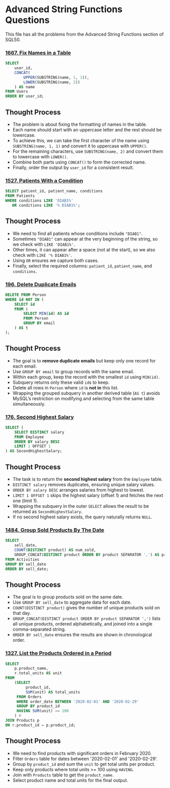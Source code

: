 # Advanced String Functions Questions

This file has all the problems from the Advanced String Functions section of SQL50.

### [1667. Fix Names in a Table](https://leetcode.com/problems/fix-names-in-a-table/description/?envType=study-plan-v2&envId=top-sql-50)

```sql
SELECT 
    user_id,
    CONCAT(
        UPPER(SUBSTRING(name, 1, 1)), 
        LOWER(SUBSTRING(name, 2))
    ) AS name
FROM Users
ORDER BY user_id;
```
## Thought Process
- The problem is about fixing the formatting of names in the table.  
- Each name should start with an uppercase letter and the rest should be lowercase.  
- To achieve this, we can take the first character of the name using `SUBSTRING(name, 1, 1)` and convert it to uppercase with `UPPER()`.  
- For the remaining characters, use `SUBSTRING(name, 2)` and convert them to lowercase with `LOWER()`.  
- Combine both parts using `CONCAT()` to form the corrected name.  
- Finally, order the output by `user_id` for a consistent result.  

### [1527. Patients With a Condition](https://leetcode.com/problems/patients-with-a-condition/description/?envType=study-plan-v2&envId=top-sql-50)

```sql
SELECT patient_id, patient_name, conditions 
FROM Patients
WHERE conditions LIKE 'DIAB1%' 
   OR conditions LIKE '% DIAB1%';
```
## Thought Process
- We need to find all patients whose conditions include `"DIAB1"`.  
- Sometimes `"DIAB1"` can appear at the very beginning of the string, so we check with `LIKE 'DIAB1%'`.  
- Other times, it can appear after a space (not at the start), so we also check with `LIKE '% DIAB1%'`.  
- Using `OR` ensures we capture both cases.  
- Finally, select the required columns: `patient_id`, `patient_name`, and `conditions`.  

### [196. Delete Duplicate Emails](https://leetcode.com/problems/delete-duplicate-emails/description/?envType=study-plan-v2&envId=top-sql-50)

```sql
DELETE FROM Person
WHERE id NOT IN (
    SELECT id
    FROM (
        SELECT MIN(id) AS id
        FROM Person
        GROUP BY email
    ) AS t
);
```
## Thought Process
- The goal is to **remove duplicate emails** but keep only one record for each email.  
- Use `GROUP BY email` to group records with the same email.  
- Within each group, keep the record with the smallest `id` using `MIN(id)`.  
- Subquery returns only these valid `id`s to keep.  
- Delete all rows in `Person` where `id` is **not in** this list.  
- Wrapping the grouped subquery in another derived table (`AS t`) avoids MySQL’s restriction on modifying and selecting from the same table simultaneously.  

### [176. Second Highest Salary](https://leetcode.com/problems/second-highest-salary/description/?envType=study-plan-v2&envId=top-sql-50)

```sql
SELECT (
    SELECT DISTINCT salary
    FROM Employee
    ORDER BY salary DESC
    LIMIT 1 OFFSET 1
) AS SecondHighestSalary;
```
## Thought Process
- The task is to return the **second highest salary** from the `Employee` table.  
- `DISTINCT salary` removes duplicates, ensuring unique salary values.  
- `ORDER BY salary DESC` arranges salaries from highest to lowest.  
- `LIMIT 1 OFFSET 1` skips the highest salary (offset 1) and fetches the next one (limit 1).  
- Wrapping the subquery in the outer `SELECT` allows the result to be returned as `SecondHighestSalary`.  
- If no second highest salary exists, the query naturally returns `NULL`.  

### [1484. Group Sold Products By The Date](https://leetcode.com/problems/group-sold-products-by-the-date/description/?envType=study-plan-v2&envId=top-sql-50)

```sql
SELECT 
    sell_date,
    COUNT(DISTINCT product) AS num_sold,
    GROUP_CONCAT(DISTINCT product ORDER BY product SEPARATOR ',') AS products
FROM Activities
GROUP BY sell_date
ORDER BY sell_date;
```
## Thought Process
- The goal is to group products sold on the same date.  
- Use `GROUP BY sell_date` to aggregate data for each date.  
- `COUNT(DISTINCT product)` gives the number of unique products sold on that day.  
- `GROUP_CONCAT(DISTINCT product ORDER BY product SEPARATOR ',')` lists all unique products, ordered alphabetically, and joined into a single comma-separated string.  
- `ORDER BY sell_date` ensures the results are shown in chronological order.

### [1327. List the Products Ordered in a Period](https://leetcode.com/problems/list-the-products-ordered-in-a-period/description/?envType=study-plan-v2&envId=top-sql-50)

```sql
SELECT 
    p.product_name,
    r.total_units AS unit
FROM 
    (SELECT 
         product_id, 
         SUM(unit) AS total_units
     FROM Orders
     WHERE order_date BETWEEN '2020-02-01' AND '2020-02-29'
     GROUP BY product_id
     HAVING SUM(unit) >= 100
    ) r
JOIN Products p 
ON r.product_id = p.product_id;
```
## Thought Process
- We need to find products with significant orders in February 2020.  
- Filter `Orders` table for dates between '2020-02-01' and '2020-02-29'.  
- Group by `product_id` and sum the `unit` to get total units per product.  
- Keep only products where total units >= 100 using `HAVING`.  
- Join with `Products` table to get the `product_name`.  
- Select product name and total units for the final output.  

